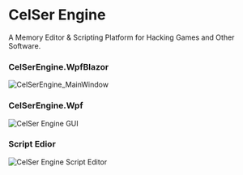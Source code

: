 # CelSer Engine
A Memory Editor & Scripting Platform for Hacking Games and Other Software.

### CelSerEngine.WpfBlazor
![CelSerEngine_MainWindow](https://github.com/SavasCelik/CelSerEngine/assets/115453202/e99ea248-ba06-43f4-8f68-efb88fec484e)

### CelSerEngine.Wpf
![CelSer Engine GUI](https://i.imgur.com/G92f1d7.png)

### Script Edior
![CelSer Engine Script Editor](https://i.imgur.com/eVYiq1j.png)
